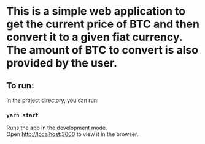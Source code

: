 # This is a simple web application to get the current price of BTC and then convert it to a given fiat currency. The amount of BTC to convert is also provided by the user.

## To run:

In the project directory, you can run:

### `yarn start`

Runs the app in the development mode.\
Open [http://localhost:3000](http://localhost:3000) to view it in the browser.
